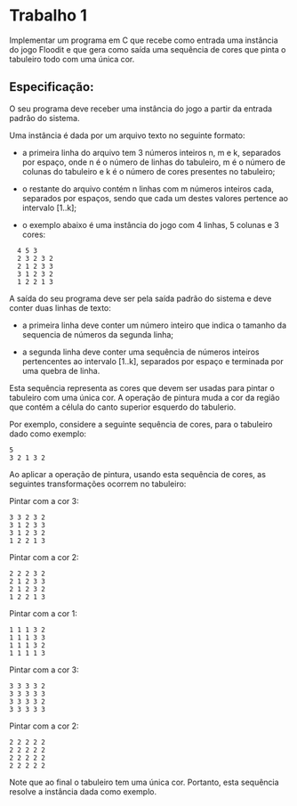# Trabalho 1

Implementar um programa em C que  recebe como entrada uma instância do jogo Floodit e que gera como saída  uma sequência de cores que pinta o tabuleiro todo com uma única cor.

## Especificação:

O seu programa deve receber uma  instância do jogo a partir da entrada padrão do sistema.

Uma instância é dada por um arquivo texto no seguinte formato:

  - a  primeira linha  do arquivo  tem 3  números inteiros  n, m  e k, separados por espaço, onde n é  o número de linhas do tabuleiro, m é  o número  de colunas  do  tabuleiro e  k  é o  número de  cores presentes no tabuleiro;

  - o restante do arquivo contém n linhas com m números inteiros cada, separados por espaços,  sendo que cada um  destes valores pertence ao intervalo [1..k];

  - o exemplo abaixo é uma instância do jogo com 4 linhas, 5 colunas e 3 cores:
  ````
    4 5 3
    2 3 2 3 2 
    2 1 2 3 3 
    3 1 2 3 2 
    1 2 2 1 3 
  ````

A saída do seu  programa deve ser pela saída padrão  do sistema e deve conter duas linhas  de texto:

  - a  primeira linha  deve  conter  um número  inteiro  que indica  o tamanho da sequencia de números da segunda linha;

  - a  segunda linha  deve conter  uma sequência  de números  inteiros pertencentes ao intervalo [1..k], separados por espaço e terminada por uma quebra de linha.

Esta sequência representa as cores que  devem ser usadas para pintar o tabuleiro com  uma única  cor.  A  operação de pintura  muda a  cor da região que contém a célula do canto superior esquerdo do tabulerio.

Por exemplo, considere a seguinte sequência de cores, para o tabuleiro dado como exemplo:
  
  ````
  5
  3 2 1 3 2
  ````

Ao aplicar a  operação de pintura, usando esta sequência  de cores, as seguintes transformações ocorrem no tabuleiro:

Pintar com a cor 3:

  ````
  3 3 2 3 2 
  3 1 2 3 3 
  3 1 2 3 2 
  1 2 2 1 3 
  ````

Pintar com a cor 2:
  ````
  2 2 2 3 2 
  2 1 2 3 3 
  2 1 2 3 2 
  1 2 2 1 3 
  ````  
  
Pintar com a cor 1:
  ````
  1 1 1 3 2 
  1 1 1 3 3 
  1 1 1 3 2 
  1 1 1 1 3
  ````
Pintar com a cor 3:
  ````
  3 3 3 3 2 
  3 3 3 3 3 
  3 3 3 3 2 
  3 3 3 3 3 
  ````
Pintar com a cor 2:
  ````
  2 2 2 2 2 
  2 2 2 2 2 
  2 2 2 2 2 
  2 2 2 2 2
  ````
Note  que ao  final  o tabuleiro  tem uma  única  cor. Portanto,  esta
sequência resolve a instância dada como exemplo.
